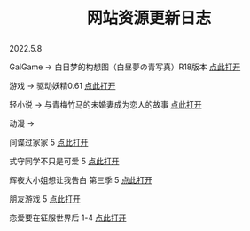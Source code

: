 # <p align="center">网站资源更新日志</p>

2022.5.8

GalGame → 白日梦的构想图（白昼夢の青写真）R18版本 [点此打开](https://pan.jlbx.xyz/GalGame/PC/%E7%99%BD%E6%98%BC%E5%A4%A2%E3%81%AE%E9%9D%92%E5%86%99%E7%9C%9F.zip)

游戏 → 驱动妖精0.61 [点此打开](https://pan.jlbx.xyz/%E6%B8%B8%E6%88%8F/%E9%A9%B1%E5%8A%A8%E5%A6%96%E7%B2%BE0.6.1.zip)

轻小说 → 与青梅竹马的未婚妻成为恋人的故事 [点此打开](https://pan.jlbx.xyz/%E5%B0%8F%E8%AF%B4&%E6%BC%AB%E7%94%BB/%E8%BD%BB%E5%B0%8F%E8%AF%B4/%E4%B8%8E%E9%9D%92%E6%A2%85%E7%AB%B9%E9%A9%AC%E7%9A%84%E6%9C%AA%E5%A9%9A%E5%A6%BB%E6%88%90%E4%B8%BA%E6%81%8B%E4%BA%BA%E7%9A%84%E6%95%85%E4%BA%8B/%E4%B8%8E%E9%9D%92%E6%A2%85%E7%AB%B9%E9%A9%AC%E7%9A%84%E6%9C%AA%E5%A9%9A%E5%A6%BB%E6%88%90%E4%B8%BA%E6%81%8B%E4%BA%BA%E7%9A%84%E6%95%85%E4%BA%8B%201.epub)

动漫 → 

间谍过家家 5 [点此打开](https://pan.jlbx.xyz/%E5%8A%A8%E6%BC%AB/%E9%97%B4%E8%B0%8D%E8%BF%87%E5%AE%B6%E5%AE%B6%EF%BC%88%E6%B5%81%E5%AA%92%E4%BD%93%EF%BC%89/[Lilith-Raws]%20SPYxFAMILY%20-%2005%20[Baha][WEB-DL][1080p][AVC%20AAC][CHT][MP4].mp4)

式守同学不只是可爱 5 [点此打开](https://pan.jlbx.xyz/%E5%8A%A8%E6%BC%AB/%E5%BC%8F%E5%AE%88%E5%90%8C%E5%AD%A6%E4%B8%8D%E5%8F%AA%E6%98%AF%E5%8F%AF%E7%88%B1%EF%BC%88%E6%B5%81%E5%AA%92%E4%BD%93%EF%BC%89/[Lilith-Raws]%20Kawaii%20dake%20ja%20Nai%20Shikimori-san%20-%2005%20[Baha][WEB-DL][1080p][AVC%20AAC][CHT][MP4].mp4)

辉夜大小姐想让我告白 第三季 5 [点此打开](https://pan.jlbx.xyz/%E5%8A%A8%E6%BC%AB/%E8%BE%89%E5%A4%9C%E5%A4%A7%E5%B0%8F%E5%A7%90%E6%83%B3%E8%AE%A9%E6%88%91%E5%91%8A%E7%99%BD%EF%BC%88%E6%B5%81%E5%AA%92%E4%BD%93%EF%BC%89/%E7%AC%AC%E4%B8%89%E5%AD%A3/[Lilith-Raws]%20Kaguya-sama%20wa%20Kokurasetai%20S03%20-%2005%20[Baha][WEB-DL][1080p][AVC%20AAC][CHT][MP4].mp4)

朋友游戏 5 [点此打开](https://pan.jlbx.xyz/%E5%8A%A8%E6%BC%AB/%E6%9C%8B%E5%8F%8B%E6%B8%B8%E6%88%8F%EF%BC%88%E6%B5%81%E5%AA%92%E4%BD%93%EF%BC%89/[LPSub]Tomodachi%20Game[05][AVC%20AAC][1080p][CHS].mp4)

恋爱要在征服世界后 1-4 [点此打开](https://pan.jlbx.xyz/%E5%8A%A8%E6%BC%AB/%E6%81%8B%E7%88%B1%E8%A6%81%E5%9C%A8%E5%BE%81%E6%9C%8D%E4%B8%96%E7%95%8C%E5%90%8E%EF%BC%88%E6%B5%81%E5%AA%92%E4%BD%93%EF%BC%89)

